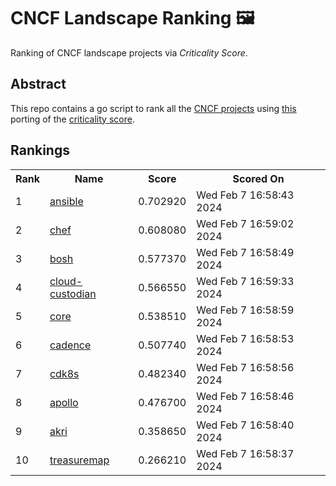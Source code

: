 # CNCF Landscape Ranking 🖼


Ranking of CNCF landscape projects via *Criticality Score*.  


## Abstract
This repo contains a go script to rank all the [CNCF projects](https://github.com/cncf/landscape) using [this](https://github.com/engelsjk/criticalityscore) porting of the [criticality score](https://github.com/ossf/criticality_score).  


## Rankings
<table><tr><th>Rank</th><th>Name</th><th>Score</th><th>Scored On</th></tr><tr><td>1</td><td><a href="https://github.com/ansible/ansible">ansible</a></td><td>0.702920</td><td>Wed Feb  7 16:58:43 2024</td></tr><tr><td>2</td><td><a href="https://github.com/chef/chef">chef</a></td><td>0.608080</td><td>Wed Feb  7 16:59:02 2024</td></tr><tr><td>3</td><td><a href="https://github.com/cloudfoundry/bosh">bosh</a></td><td>0.577370</td><td>Wed Feb  7 16:58:49 2024</td></tr><tr><td>4</td><td><a href="https://github.com/cloud-custodian/cloud-custodian">cloud-custodian</a></td><td>0.566550</td><td>Wed Feb  7 16:59:33 2024</td></tr><tr><td>5</td><td><a href="https://github.com/cfengine/core">core</a></td><td>0.538510</td><td>Wed Feb  7 16:58:59 2024</td></tr><tr><td>6</td><td><a href="https://github.com/uber/cadence">cadence</a></td><td>0.507740</td><td>Wed Feb  7 16:58:53 2024</td></tr><tr><td>7</td><td><a href="https://github.com/cdk8s-team/cdk8s">cdk8s</a></td><td>0.482340</td><td>Wed Feb  7 16:58:56 2024</td></tr><tr><td>8</td><td><a href="https://github.com/apolloconfig/apollo">apollo</a></td><td>0.476700</td><td>Wed Feb  7 16:58:46 2024</td></tr><tr><td>9</td><td><a href="https://github.com/project-akri/akri">akri</a></td><td>0.358650</td><td>Wed Feb  7 16:58:40 2024</td></tr><tr><td>10</td><td><a href="https://github.com/airshipit/treasuremap">treasuremap</a></td><td>0.266210</td><td>Wed Feb  7 16:58:37 2024</td></tr></table>